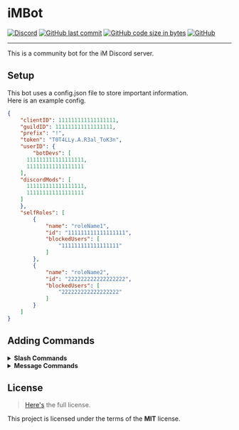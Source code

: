 # iMBot

[![Discord](https://img.shields.io/discord/359374635680399363?color=%235865F2&label=Discord&logo=discord&logoColor=%23FFFFFF&style=for-the-badge)](https://discord.gg/JpcBxZv6bF)
[![GitHub last commit](https://img.shields.io/github/last-commit/Holy-Person/iMBot?style=for-the-badge)](https://github.com/Holy-Person/iMBot)
[![GitHub code size in bytes](https://img.shields.io/github/languages/code-size/Holy-Person/iMBot?style=for-the-badge)](https://github.com/Holy-Person/iMBot)
[![GitHub](https://img.shields.io/github/license/Holy-Person/iMBot?style=for-the-badge)](https://github.com/Holy-Person/iMBot)

---

This is a community bot for the iM Discord server.

## Setup

This bot uses a config.json file to store important information.<br>
Here is an example config.

```json
{
	"clientID": 111111111111111111,
	"guildID": 111111111111111111,
	"prefix": "!",
	"token": "T0T4LLy.A.R3al_ToK3n",
	"userID": {
		"botDevs": [
      111111111111111111,
      111111111111111111
    ],
    "discordMods": [
      111111111111111111,
      111111111111111111
    ]
	},
	"selfRoles": [
		{
			"name": "roleName1",
			"id": "111111111111111111",
			"blockedUsers": [
				"111111111111111111"
			]
		},
		{
			"name": "roleName2",
			"id": "222222222222222222",
			"blockedUsers": [
				"222222222222222222"
			]
		}
	]
}
```

## Adding Commands

<details>
<summary><strong>Slash Commands</strong></summary>

To add a new command, add a new .js file in the `slashCommands` folder, please use the template below.

```js
const { SlashCommandBuilder } = require("@discordjs/builders");

module.exports = {
  data: new SlashCommandBuilder()
    .setName("COMMAND_NAME")
    .setDescription("COMMAND_DESCRIPTION"),
  async execute(interaction) {
    //Command function here, example with pong below.
    return interaction.reply("Pong!");
  }
};
```

</details>

<details>
<summary><strong>Message Commands</strong></summary>

To add a new command, add a new .js file in the `messageCommands` folder, please use the template below.<br>
Name your file the way you want the command to be named.

```js
const Config = require('../config.json');

module.exports = {
  description: `Sends back "Pong!".`, //Description and usage for the help command.
  usage: `Usage \`${Config.prefix}ping\`.`,
  method: function (message, _Bot, _args) { //Variables with _ are not being used at the moment.
    //Command function here, example with pong below.
    return message.channel.send(`Pong!`);
  }
};
```

</details>

## License

> [Here's](https://github.com/Holy-Person/iMBot/blob/main/LICENSE) the full license.

This project is licensed under the terms of the **MIT** license.

